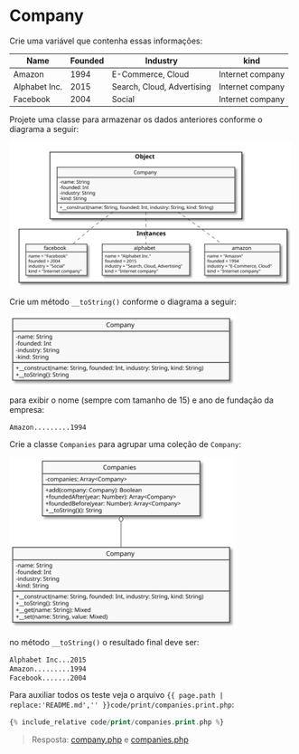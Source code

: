 # Company

Crie uma variável que contenha essas informações:

| Name          | Founded | Industry                   | kind             |
| ------------- | ------- | -------------------------- | ---------------- |
| Amazon        | 1994    | E-Commerce, Cloud          | Internet company |
| Alphabet Inc. | 2015    | Search, Cloud, Advertising | Internet company |
| Facebook      | 2004    | Social                     | Internet company |

Projete uma classe para armazenar os dados anteriores conforme o diagrama a seguir:

<img src="assets/company-instance.svg" alt="Company" width="500">

Crie um método `__toString()` conforme o diagrama a seguir:

<img src="assets/company.svg" alt="Company" width="400">

para exibir o nome (sempre com tamanho de 15) e ano de fundação da empresa:

```
Amazon.........1994
```

Crie a classe `Companies` para agrupar uma coleção de `Company`:

<img src="assets/companies.svg" alt="Company" width="400">

no método `__toString()` o resultado final deve ser:

```
Alphabet Inc...2015
Amazon.........1994
Facebook.......2004
```

Para auxiliar todos os teste veja o arquivo `{{ page.path | replace:'README.md','' }}code/print/companies.print.php`:

```php
{% include_relative code/print/companies.print.php %}
```

> Resposta: [company.php](response/src/company.php) e [companies.php](response/src/companies.php)
